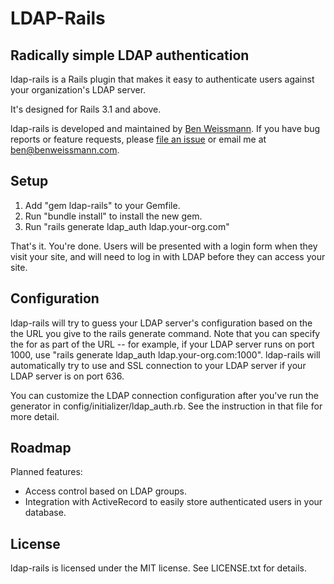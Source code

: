 # LDAP-Rails

## Radically simple LDAP authentication

ldap-rails is a Rails plugin that makes it easy to authenticate users against
your organization's LDAP server.

It's designed for Rails 3.1 and above.

ldap-rails is developed and maintained by
[Ben Weissmann](http://benweissmann.com). If you have bug reports or
feature requests, please
[file an issue](https://github.com/benweissmann/ldap-rails/issues) or email
me at [ben@benweissmann.com](mailto:ben@benweissmann.com).

## Setup

1. Add "gem ldap-rails" to your Gemfile.
2. Run "bundle install" to install the new gem.
3. Run "rails generate ldap_auth ldap.your-org.com"

That's it. You're done. Users will be presented with a login form when they
visit your site, and will need to log in with LDAP before they can access your
site.

## Configuration

ldap-rails will try to guess your LDAP server's configuration based on the
the URL you give to the rails generate command. Note that you can specify
the for as part of the URL -- for example, if your LDAP server runs on port
1000, use "rails generate ldap_auth ldap.your-org.com:1000". ldap-rails will
automatically try to use and SSL connection to your LDAP server if your LDAP
server is on port 636.

You can customize the LDAP connection configuration after you've run the
generator in config/initializer/ldap_auth.rb. See the instruction in that
file for more detail.

## Roadmap

Planned features:

* Access control based on LDAP groups.
* Integration with ActiveRecord to easily store authenticated users in your
  database.

## License

ldap-rails is licensed under the MIT license. See LICENSE.txt for details.